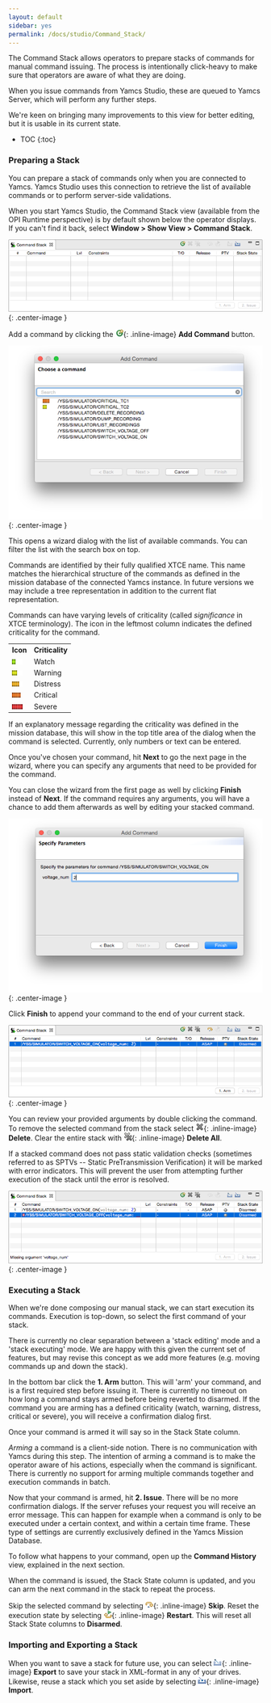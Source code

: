 ```yaml
---
layout: default
sidebar: yes
permalink: /docs/studio/Command_Stack/
---
```


The Command Stack allows operators to prepare stacks of commands for manual command issuing. The process is intentionally click-heavy to make sure that operators are aware of what they are doing.

When you issue commands from Yamcs Studio, these are queued to Yamcs Server, which will perform any further steps.

We're keen on bringing many improvements to this view for better editing, but it is usable in its current state.

* TOC
{:toc}

### Preparing a Stack
You can prepare a stack of commands only when you are connected to Yamcs. Yamcs Studio uses this connection to retrieve the list of available commands or to perform server-side validations.

When you start Yamcs Studio, the Command Stack view (available from the OPI Runtime perspective) is by default shown below the operator displays. If you can't find it back, select **Window > Show View > Command Stack**.

![Command Stack](/assets/studio/stack-new.png){: .center-image }

Add a command by clicking the ![New Command](/assets/studio/icons/new_command.png){: .inline-image} **Add Command** button.

![Command Stack](/assets/studio/stack-add.png){: .center-image }

This opens a wizard dialog with the list of available commands. You can filter the list with the search box on top.

Commands are identified by their fully qualified XTCE name. This name matches the hierarchical structure of the commands as defined in the mission database of the connected Yamcs instance. In future versions we may include a tree representation in addition to the current flat representation.

Commands can have varying levels of criticality (called *significance* in XTCE terminology). The icon in the leftmost column indicates the defined criticality for the command.

<table class="inline">
    <tr>
        <th width="1">Icon</th>
        <th>Criticality</th>
    </tr>
    <tr>
        <td><img src="/assets/studio/icons/level1s.png"></td>
        <td>Watch</td>
    </tr>
    <tr>
        <td><img src="/assets/studio/icons/level2s.png"></td>
        <td>Warning</td>
    </tr>
    <tr>
        <td><img src="/assets/studio/icons/level3s.png"></td>
        <td>Distress</td>
    </tr>
    <tr>
        <td><img src="/assets/studio/icons/level4s.png"></td>
        <td>Critical</td>
    </tr>
    <tr>
        <td><img src="/assets/studio/icons/level5s.png"></td>
        <td>Severe</td>
    </tr>
</table>

If an explanatory message regarding the criticality was defined in the mission database, this will show in the top title area of the dialog when the command is selected. Currently, only numbers or text can be entered.

Once you've chosen your command, hit **Next** to go the next page in the wizard, where you can specify any arguments that need to be provided for the command.

<div class="hint">
    You can close the wizard from the first page as well by clicking <strong>Finish</strong> instead of <strong>Next</strong>. If the command requires any arguments, you will have a chance to add them afterwards as well by editing your stacked command.
</div>

![Specify Command Parameters](/assets/studio/stack-add-page2.png){: .center-image }

Click **Finish** to append your command to the end of your current stack.

![Stacked Command](/assets/studio/stack-with-command.png){: .center-image }

You can review your provided arguments by double clicking the command. To remove the selected command from the stack select ![Delete](/assets/studio/icons/remove.png){: .inline-image} **Delete**. Clear the entire stack with ![Delete All](/assets/studio/icons/removeall.png){: .inline-image} **Delete All**.

If a stacked command does not pass static validation checks (sometimes referred to as SPTVs -- Static PreTransmission Verification) it will be marked with error indicators. This will prevent the user from attempting further execution of the stack until the error is resolved.

![Stack in Error](/assets/studio/stack-in-error.png){: .center-image }

### Executing a Stack
When we're done composing our manual stack, we can start execution its commands. Execution is top-down, so select the first command of your stack.

<div class="hint">
    There is currently no clear separation between a 'stack editing' mode and a 'stack executing' mode. We are happy with this given the current set of features, but may revise this concept as we add more features (e.g. moving commands up and down the stack).
</div>

In the bottom bar click the **1. Arm** button. This will 'arm' your command, and is a first required step before issuing it. There is currently no timeout on how long a command stays armed before being reverted to disarmed. If the command you are arming has a defined criticality (watch, warning, distress, critical or severe), you will receive a confirmation dialog first.

Once your command is armed it will say so in the Stack State column.

<div class="hint">
    <em>Arming</em> a command is a client-side notion. There is no communication with Yamcs during this step. The intention of arming a command is to make the operator aware of his actions, especially when the command is significant. There is currently no support for arming multiple commands together and execution commands in batch. 
</div>

Now that your command is armed, hit **2. Issue**. There will be no more confirmation dialogs. If the server refuses your request you will receive an error message. This can happen for example when a command is only to be executed under a certain context, and within a certain time frame. These type of settings are currently exclusively defined in the Yamcs Mission Database.

To follow what happens to your command, open up the **Command History** view, explained in the next section.

When the command is issued, the Stack State column is updated, and you can arm the next command in the stack to repeat the process.

Skip the selected command by selecting ![Skip Command](/assets/studio/icons/stepover_co.png){: .inline-image} **Skip**. Reset the execution state by selecting ![Restart](/assets/studio/icons/restart_co.png){: .inline-image} **Restart**. This will reset all Stack State columns to **Disarmed**. 

### Importing and Exporting a Stack
When you want to save a stack for future use, you can select ![Export](/assets/studio/icons/export_wiz.png){: .inline-image} **Export** to save your stack in XML-format in any of your drives. Likewise, reuse a stack which you set aside by selecting ![Import](/assets/studio/icons/import_wiz.gif){: .inline-image} **Import**.  

